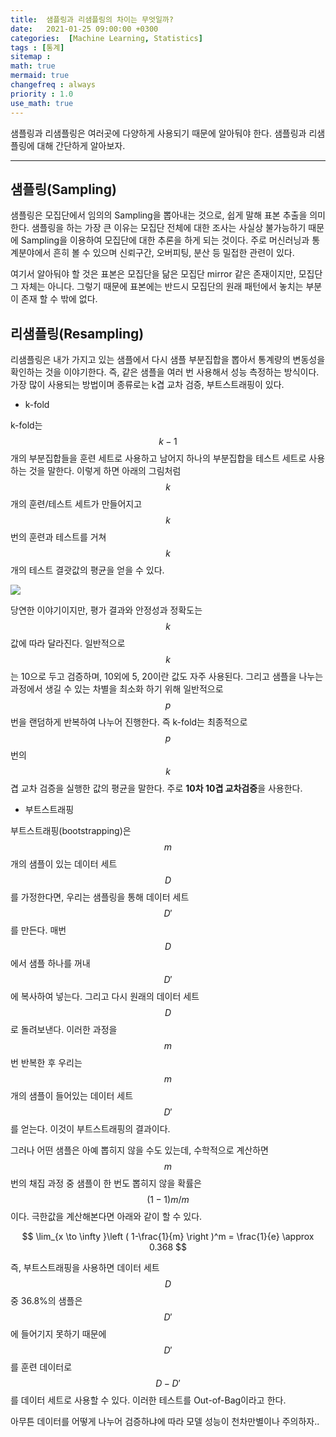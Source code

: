 ```yaml
---
title:  샘플링과 리샘플링의 차이는 무엇일까?
date:   2021-01-25 09:00:00 +0300
categories:  [Machine Learning, Statistics]
tags : [통계]
sitemap :
math: true
mermaid: true
changefreq : always
priority : 1.0
use_math: true
---
```



샘플링과 리샘플링은 여러곳에 다양하게 사용되기 때문에 알아둬야 한다. 샘플링과 리샘플링에 대해 간단하게 알아보자.


---------  

## 샘플링(Sampling)

샘플링은 모집단에서 임의의 Sampling을 뽑아내는 것으로, 쉽게 말해 표본 추출을 의미한다. 샘플링을 하는 가장 큰 이유는 모집단 전체에 대한 조사는 사실상 불가능하기 때문에 Sampling을 이용하여 모집단에 대한 추론을 하게 되는 것이다. 주로 머신러닝과 통계분야에서 흔히 볼 수 있으며 신뢰구간, 오버피팅, 분산 등 밀접한 관련이 있다.     

여기서 알아둬야 할 것은 표본은 모집단을 닮은 모집단 mirror 같은 존재이지만, 모집단 그 자체는 아니다. 그렇기 때문에 표본에는 반드시 모집단의 원래 패턴에서 놓치는 부분이 존재 할 수 밖에 없다. 

## 리샘플링(Resampling)

리샘플링은 내가 가지고 있는 샘플에서 다시 샘플 부분집합을 뽑아서 통계량의 변동성을 확인하는 것을 이야기한다. 즉, 같은 샘플을 여러 번 사용해서 성능 측정하는 방식이다. 가장 많이 사용되는 방법이며 종류로는 k겹 교차 검증, 부트스트래핑이 있다. 

* k-fold 

k-fold는 $$k-1$$개의 부분집합들을 훈련 세트로 사용하고 남어지 하나의 부분집합을 테스트 세트로 사용하는 것을 말한다. 이렇게 하면 아래의 그림처럼 $$k$$개의 훈련/테스트 세트가 만들어지고 $$k$$번의 훈련과 테스트를 거쳐 $$k$$개의 테스트 결괏값의 평균을 얻을 수 있다. 

<img src="../../assets/images/k-fold.jpg">


당연한 이야기이지만, 평가 결과와 안정성과 정확도는 $$k$$값에 따라 달라진다. 일반적으로 $$k$$는 10으로 두고 검증하며, 10외에 5, 20이란 값도 자주 사용된다. 그리고 샘플을 나누는 과정에서 생길 수 있는 차별을 최소화 하기 위해 일반적으로 $$p$$번을 랜덤하게 반복하여 나누어 진행한다. 즉 k-fold는 최종적으로 $$p$$번의 $$k$$겹 교차 검증을 실행한 값의 평균을 말한다. 주로 **10차 10겹 교차검증**을 사용한다. 

* 부트스트래핑 

부트스트래핑(bootstrapping)은 $$m$$개의 샘플이 있는 데이터 세트 $$D$$를 가정한다면, 우리는 샘플링을 통해 데이터 세트 $$D'$$를 만든다. 매번 $$D$$에서 샘플 하나를 꺼내 $$D'$$에 복사하여 넣는다. 그리고 다시 원래의 데이터 세트 $$D$$로 돌려보낸다. 이러한 과정을 $$m$$번 반복한 후 우리는 $$m$$개의 샘플이 들어있는 데이터 세트 $$D'$$를 얻는다. 이것이 부트스트래핑의 결과이다.  


그러나 어떤 샘플은 아예 뽑히지 않을 수도 있는데, 수학적으로 계산하면 $$m$$번의 채집 과정 중 샘플이 한 번도 뽑히지 않을 확률은 $$(1 - 1)m/m$$이다. 극한값을 계산해본다면 아래와 같이 할 수 있다. 



$$ \lim_{x \to \infty }\left ( 1-\frac{1}{m} \right )^m = \frac{1}{e} \approx 0.368 $$



즉, 부트스트래핑을 사용하면 데이터 세트 $$D$$중 36.8%의 샘플은 $$D'$$에 들어기지 못하기 때문에 $$D'$$를 훈련 데이터로 $$D-D'$$를 데이터 세트로 사용할 수 있다. 이러한 테스트를 Out-of-Bag이라고 한다.

아무튼 데이터를 어떻게 나누어 검증하냐에 따라 모델 성능이 천차만별이나 주의하자..



